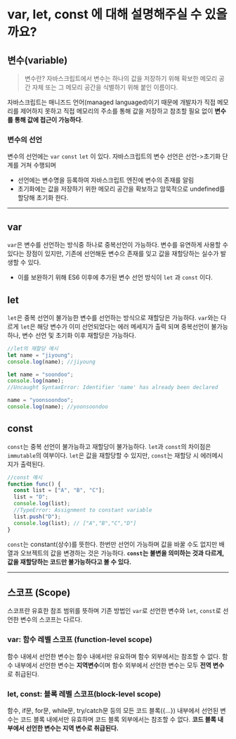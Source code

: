 # var, let, const 에 대해 설명해주실 수 있을까요?

## 변수(variable)

> 변수란?
> 자바스크립트에서 변수는 하나의 값을 저장하기 위해 확보한 메모리 공간 자체 또는 그 메모리 공간을 식별하기 위해 붙인 이름이다.

자바스크립트는 매니즈드 언어(managed languaged)이기 때문에 개발자가 직접 메모리를 제어하지 못하고 직접 메모리의 주소를 통해 값을 저장하고 참조할 필요 없이 **변수를 통해 값에 접근이 가능하다**.

### 변수의 선언

변수의 선언에는 `var` `const` `let` 이 있다.
자바스크립트의 변수 선언은 선언->초기화 단계를 거쳐 수행되며

- 선언에는 변수명을 등록하여 자바스크립트 엔진에 변수의 존재를 알림
- 초기화에는 값을 저장하기 위한 메모리 공간을 확보하고 암묵적으로 undefined를 할당해 초기화 한다.

---

## var

`var`은 변수를 선언하는 방식중 하나로 중복선언이 가능하다.
변수를 유연하게 사용할 수 있다는 장점이 있지만, 기존에 선언해둔 변수으 존재를 잊고 값을 재할당하는 실수가 발생할 수 있다.

- 이를 보완하기 위해 ES6 이후에 추가된 변수 선언 방식이 `let` 과 `const` 이다.

## let

`let`은 중복 선언이 불가능한 변수를 선언하는 방식으로 재할당은 가능하다.
`var`와는 다르게 `let`은 해당 변수가 이미 선언되었다는 에러 메세지가 출력 되며 중복선언이 불가능하나, 변수 선언 및 초기화 이후 재할당은 가능하다.

```javascript
//let의 재할당 예시
let name = "jiyoung";
console.log(name); //jiyoung

let name = "soondoo";
console.log(name);
//Uncaught SyntaxError: Identifier 'name' has already been declared

name = "yoonsoondoo";
console.log(name); //yoonsoondoo
```

## const

`const`는 중복 선언이 불가능하고 재할당이 불가능하다.
`let`과 `const`의 차이점은 `immutable`의 여부이다.
`let`은 값을 재할당할 수 있지만, `const`는 재할당 시 에러메시지가 출력된다.

```javascript
//const 예시
function func() {
  const list = ["A", "B", "C"];
  list = "D";
  console.log(list);
  //TypeError: Assignment to constant variable
  list.push("D");
  console.log(list); // ["A","B","C","D"]
}
```

`const`는 constant(상수)를 뜻한다. 한번만 선언이 가능하며 값을 바꿀 수도 없지만 배열과 오브젝트의 값을 변경하는 것은 가능하다.
**`const`는 불변을 의미하는 것과 다르게, 값을 재할당하는 코드만 불가능하다고 볼 수 있다.**

---

## 스코프 (Scope)

스코프란 유효한 참조 범위를 뜻하며 기존 방법인 `var`로 선언한 변수와 `let`, `const`로 선언한 변수의 스코프는 다르다.

### var: 함수 레벨 스코프 (function-level scope)

함수 내에서 선언한 변수는 함수 내에서만 유요하며 함수 외부에서는 참조할 수 없다. 함수 내부에서 선언한 변수는 **지역변수**이며 함수 외부에서 선언한 변수는 모두 **전역 변수**로 취급된다.

### let, const: 블록 레벨 스코프(block-level scope)

함수, if문, for문, while문, try/catch문 등의 모든 코드 블록({...}) 내부에서 선언된 변수는 코드 블록 내에서만 유효하며 코드 블록 외부에서는 참조할 수 없다.
**코드 블록 내부에서 선언한 변수는 지역 변수로 취급된다.**
